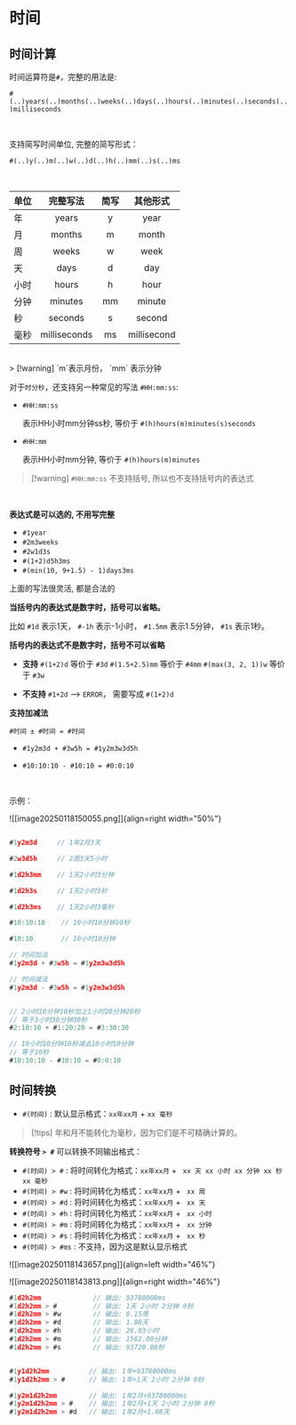 # 时间

## 时间计算

时间运算符是`#`，完整的用法是:

`#(..)years(..)months(..)weeks(..)days(..)hours(..)minutes(..)seconds(..)milliseconds`

<br/>

支持简写时间单位, 完整的简写形式：

`#(..)y(..)m(..)w(..)d(..)h(..)mm(..)s(..)ms`

<br/>



| 单位  |     完整写法     | 简写  |    其他形式     |
| --- | :----------: | :-: | :---------: |
| 年   |    years     |  y  |    year     |
| 月   |    months    |  m  |    month    |
| 周   |    weeks     |  w  |    week     |
| 天   |     days     |  d  |     day     |
| 小时  |    hours     |  h  |    hour     |
| 分钟  |   minutes    | mm  |   minute    |
| 秒   |   seconds    |  s  |   second    |
| 毫秒  | milliseconds | ms  | millisecond |


<br/>
> [!warning]  `m`表示月份， `mm` 表示分钟

<br/>

对于`时分秒`，还支持另一种常见的写法 `#HH:mm:ss`:

- `#HH:mm:ss` 

	表示HH小时mm分钟ss秒, 等价于 `#(h)hours(m)minutes(s)seconds`

- `#HH:mm` 

	表示HH小时mm分钟, 等价于 `#(h)hours(m)minutes`   



> [!warning]  `#HH:mm:ss` 不支持括号, 所以也不支持括号内的表达式

<br/>

**表达式是可以选的, 不用写完整**

- `#1year`  
- `#2m3weeks`  
- `#2w1d3s`   
- `#(1+2)d5h3ms`
- `#(min(10, 9+1.5) - 1)days3ms`

上面的写法很灵活, 都是合法的

**当括号内的表达式是数字时，括号可以省略。**

比如 `#1d` 表示1天， `#-1h` 表示-1小时， `#1.5mm` 表示1.5分钟， `#1s` 表示1秒。


**括号内的表达式不是数字时，括号不可以省略**

- **支持**
	`#(1+2)d`  等价于 `#3d`
	`#(1.5+2.5)mm` 等价于 `#4mm`
	`#(max(3, 2, 1))w` 等价于 `#3w`

- **不支持**
	`#1+2d`  -->  `ERROR`， 需要写成 `#(1+2)d`


**支持加减法**

`#时间 ± #时间 = #时间`

 - `#1y2m3d + #3w5h = #1y2m3w3d5h`

 - `#10:10:10 - #10:10 = #0:0:10 `


<br/>

示例：

![[image20250118150055.png]]{align=right width="50%"}


```js

#1y2m3d     // 1年2月3天

#2w3d5h     // 2周3天5小时

#1d2h3mm    // 1天2小时3分钟

#1d2h3s     // 1天2小时3秒

#1d2h3ms    // 1天2小时3毫秒

#10:10:10    // 10小时10分钟10秒

#10:10       // 10小时10分钟

// 时间加法
#1y2m3d + #3w5h = #1y2m3w3d5h

// 时间减法
#1y2m3d - #3w5h = #1y2m3w3d5h


// 2小时10分钟10秒加上1小时20分钟20秒
// 等于3小时30分钟30秒
#2:10:10 + #1:20:20 = #3:30:30  

// 10小时10分钟10秒减去10小时10分钟
// 等于10秒
#10:10:10 - #10:10 = #0:0:10  

```

## 时间转换

- `#(时间)` : 默认显示格式：`xx年xx月` + `xx 毫秒`


> [!tips] 年和月不能转化为毫秒，因为它们是不可精确计算的。


**转换符号 `> #`**  可以转换不同输出格式：

- `#(时间) > #` : 将时间转化为格式：`xx年xx月` + ` xx 天 xx 小时 xx 分钟 xx 秒 xx 毫秒`
- `#(时间) > #w` : 将时间转化为格式：`xx年xx月` + ` xx 周`
- `#(时间) > #d` : 将时间转化为格式：`xx年xx月` + ` xx 天`
- `#(时间) > #h` : 将时间转化为格式：`xx年xx月` + ` xx 小时`
- `#(时间) > #m` : 将时间转化为格式：`xx年xx月` + ` xx 分钟`
- `#(时间) > #s` : 将时间转化为格式：`xx年xx月` + ` xx 秒`
- `#(时间) > #ms` : 不支持，因为这是默认显示格式



<div class="grid" markdown>

![[image20250118143657.png]]{align=left width="46%"}

![[image20250118143813.png]]{align=right width="46%"}

</div>


``` js
#1d2h2mm             // 输出: 93780000ms
#1d2h2mm > #         // 输出: 1天 2小时 2分钟 0秒
#1d2h2mm > #w        // 输出: 0.15周
#1d2h2mm > #d        // 输出: 1.08天
#1d2h2mm > #h        // 输出: 26.03小时
#1d2h2mm > #m        // 输出: 1562.00分钟
#1d2h2mm > #s        // 输出: 93720.00秒


#1y1d2h2mm          // 输出: 1年+93780000ms
#1y1d2h2mm > #      // 输出: 1年+1天 2小时 2分钟 0秒

#1y2m1d2h2mm        // 输出: 1年2月+93780000ms
#1y2m1d2h2mm > #    // 输出: 1年2月+1天 2小时 2分钟 0秒
#1y2m1d2h2mm > #d   // 输出: 1年2月+1.08天
```
